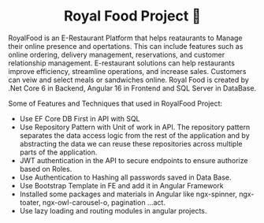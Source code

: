 <h1 align="center">Royal Food Project 🫡</h1>

RoyalFood is an E-Restaurant Platform that helps reataurants to Manage their online presence and opertations. This can include features such as online ordering, delivery management, reservations, and 
customer relationship management. E-restaurant solutions can help restaurants improve efficiency, streamline operations, and increase sales. Customers can veiw and select meals or sandwiches online.
Royal Food is created by .Net Core 6 in Backend, Angular 16 in Frontend and SQL Server in DataBase.

Some of Features and Techniques that used in RoyalFood Project:
- Use EF Core DB First in API with SQL
- Use Repository Pattern with Unit of work in API. The repository pattern separates the data access logic from the rest of the application and by abstracting the data we can reuse these repositories across multiple parts of the application.
- JWT authentication in the API to secure endpoints to ensure authorize based on Roles.
- Use Authentication to Hashing all passwords saved in Data Base.
- Use Bootstrap Template in FE and add it in Angular Framework
- Installed some packages and materials in Angular like ngx-spinner, ngx-toater, ngx-owl-carousel-o, pagination ...act.
- Use lazy loading and routing modules in angular projects.



